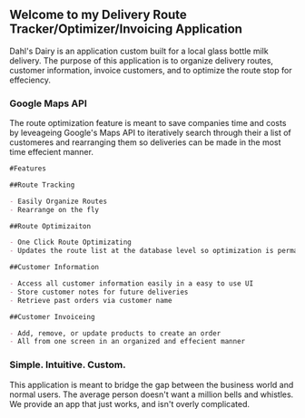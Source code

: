 ## Welcome to my Delivery Route Tracker/Optimizer/Invoicing Application

Dahl's Dairy is an application custom built for a local glass bottle milk delivery.  The purpose of this application is to organize delivery routes, customer information, invoice customers, and to optimize the route stop for effeciency.

### Google Maps API

The route optimization feature is meant to save companies time and costs by leveageing Google's Maps API to iteratively search through their a list of customeres and rearranging them so deliveries can be made in the most time effecient manner.

```markdown
#Features

##Route Tracking

- Easily Organize Routes
- Rearrange on the fly

##Route Optimizaiton

- One Click Route Optimizating
- Updates the route list at the database level so optimization is permanent

##Customer Information

- Access all customer information easily in a easy to use UI
- Store customer notes for future deliveries
- Retrieve past orders via customer name

##Customer Invoiceing

- Add, remove, or update products to create an order
- All from one screen in an organized and effecient manner

```

### Simple. Intuitive. Custom.

This application is meant to bridge the gap between the business world and normal users.  The average person doesn't want a million bells and whistles.  We provide an app that just works, and isn't overly complicated.  
